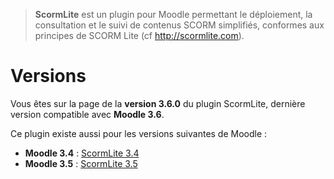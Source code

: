 > **ScormLite** est un plugin pour Moodle permettant le déploiement, la consultation et le suivi de contenus SCORM simplifiés, conformes aux principes de SCORM Lite (cf http://scormlite.com).


# Versions

Vous êtes sur la page de la **version 3.6.0** du plugin ScormLite, dernière version compatible avec **Moodle 3.6**.

Ce plugin existe aussi pour les versions suivantes de Moodle :
- **Moodle 3.4** : [ScormLite 3.4](https://github.com/sfraysse/moodle-scormlite/tree/3.4)
- **Moodle 3.5** : [ScormLite 3.5](https://github.com/sfraysse/moodle-scormlite/tree/3.5)


